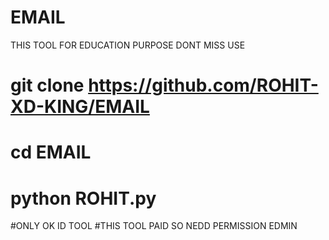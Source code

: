 # EMAIL
THIS TOOL FOR EDUCATION PURPOSE DONT MISS USE
# git clone https://github.com/ROHIT-XD-KING/EMAIL
# cd EMAIL
# python ROHIT.py
#ONLY OK ID TOOL
#THIS TOOL PAID SO NEDD PERMISSION EDMIN
